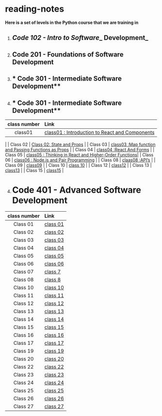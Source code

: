 # reading-notes

**Here is a set of levels in the Python course that we are training in**

1. ## _Code 102 - Intro to Software__ Development_

2. ## Code 201 - Foundations of Software Development

3. ## * Code 301 - Intermediate Software Development**
3. ## * Code 301 - Intermediate Software Development**




| class number      | Link|
| :-----------: | :----------- |
|    class01 | [class01 : Introduction to React and Components](/class1.md)
 |
| Class 02      | [Class 02: State and Props](/class2.md) |
| Class 03     | [class03 :Map function and Passing Functions as Props](/class3.md) |
| Class 04      | [class04 :React And Forms](/class3.md) |
| Class 05      | [class05 : Thinking in React and Higher-Order Functions](/class5.md)|
| Class 06    | [class06 : Node.js and Pair Programming](/class6.md) |
| Class 08   | [claas08 :API’s](./class8.md) |
| Class 09    | [class09](./class9.md) |
| Class 10    | [class 10](./class10.md) |
| Class 12    | [class12](./class12.md) |
| Class 13    | [class13](./class13.md) |
| Class 15   | [class15](./class15.md) |
<br>

4. # Code 401 - Advanced Software Development

| class number      | Link|
| :-----------: | :----------- |
| Class 01   | [class 01](./code-401-python/class1_401.md) |
| Class 02   | [class 02](./code-401-python/class02-401.md) |
| Class 03   | [class 03](./code-401-python/class3_401.md) |
| Class 04   | [class 04](./code-401-python//class04_401.md) |
| Class 05   | [class 05](./code-401-python/class05_401.md) |
| Class 06   | [class 06](./code-401-python/class06_401.md) |
| Class 07   | [class 7](./code-401-python/class7_401.md) |
| Class 08   | [class 8](./code-401-python/class08_401.md) |
| Class 10   | [class 10](./code-401-python/claas10_401.md) |
| Class 11   | [class 11](./code-401-python/class11_401.md) |
| Class 12   | [class 12](./code-401-python/class12_401.md) |
| Class 13   | [class 13](./code-401-python/class13_401.md) |
| Class 14   | [class 14](./code-401-python/class14_401.md) |
| Class 15   | [class 15](./code-401-python/class15_401.md) |
| Class 16   | [class 16](./code-401-python/class16_401.md) |
| Class 17   | [class 17](./code-401-python/class17_401.md) |
| Class 19   | [class 19](./code-401-python/class19_401.md) |
| Class 20   | [class 20](./code-401-python/class20_401.md) |
| Class 22   | [class 22](./code-401-python/class22_401.md) |
| Class 23   | [class 23](./code-401-python/class23_401.md) |
| Class 24   | [class 24](./code-401-python/class24_401.md) |
| Class 25   | [class 25](./code-401-python/class25_401.md) |
| Class 26   | [class 26](./code-401-python/class26_401.md) |
| Class 27   | [class 27](./code-401-python/class27_401.md) |




